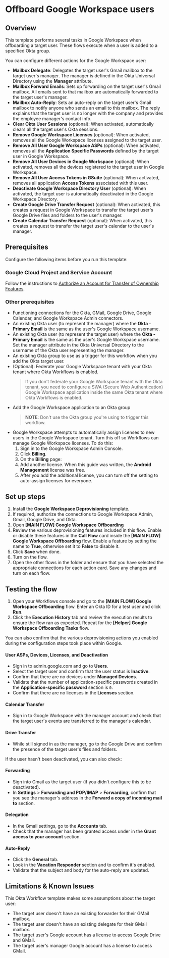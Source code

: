 # Offboard Google Workspace users

## Overview

This template performs several tasks in Google Workspace when offboarding a target user. These flows execute when a user is added to a specified Okta group. 

You can configure different actions for the Google Workspace user:

* **Mailbox Delegate**: Delegates the target user's Gmail mailbox to the target user's manager. The manager is defined in the Okta Universal Directory using the **Manager** attribute.
* **Mailbox Forward Emails**: Sets up forwarding on the target user's Gmail mailbox. All emails sent to that mailbox are automatically forwarded to the target user's manager.
* **Mailbox Auto-Reply**: Sets an auto-reply on the target user's Gmail mailbox to notify anyone who sends an email to this mailbox. The reply explains that the target user is no longer with the company and provides the employee manager's contact info.
* **Clear Okta User Sessions** (optional): When activated, automatically clears all the target user's Okta sessions.
* **Remove Google Workspace Licenses** (optional): When activated, removes all the Google Workspace licenses assigned to the target user.
* **Remove All User Google Workspace ASPs** (optional): When activated, removes all the **Application Specific Passwords** defined by the target user in Google Workspace.
* **Remove All User Devices in Google Workspace** (optional): When activated, removes all the devices registered to the target user in Google Workspace.
* **Remove All User Access Tokens in GSuite** (optional): When activated, removes all application **Access Tokens** associated with this user.  
* **Deactivate Google Workspace Directory User** (optional): When activated, the target user is automatically deactivated in the Google Workspace Directory.
* **Create Google Drive Transfer Request** (optional): When activated, this creates a request in Google Workspace to transfer the target user's Google Drive files and folders to the user's manager.
* **Create Calendar Transfer Request** (optional): When activated, this creates a request to transfer the target user's calendar to the user's manager.

## Prerequisites

Configure the following items before you run this template:

### Google Cloud Project and Service Account

Follow the instructions to [Authorize an Account for Transfer of Ownership Features](https://help.okta.com/wf/en-us/Content/Topics/Workflows/connector-reference/gmail/actions/transferofownership.htm).

### Other prerequisites

* Functioning connections for the Okta, GMail, Google Drive, Google Calendar, and Google Workspace Admin connectors.
* An existing Okta user (to represent the manager) where the **Okta - Primary Email** is the same as the user's Google Workspace username.
* An existing Okta user (to represent the target user) where the **Okta - Primary Email** is the same as the user's Google Workspace username. Set the manager attribute in the Okta Universal Directory to the username of the Okta user representing the manager.
* An existing Okta group to use as a trigger for this workflow when you add the Okta target user.
* (Optional): Federate your Google Workspace tenant with your Okta tenant where Okta Workflows is enabled.
  > If you don't federate your Google Workspace tenant with the Okta tenant, you need to configure a SWA (Secure Web Authentication) Google Workspace application inside the same Okta tenant where Okta Workflows is enabled.
* Add the Google Workspace application to an Okta group
  > **NOTE**: Don't use the Okta group you're using to trigger this workflow.
* Google Workspace attempts to automatically assign licenses to new users in the Google Workspace tenant. Turn this off so Workflows can manage Google Workspace licenses. To do this:
  1. Sign in to the Google Workspace Admin Console.
  1. Click **Billing**.
  1. On the **Billing** page:
    1. Add another license. When this guide was written, the **Android Management** license was free.
    1. After you add the additional license, you can turn off the setting to auto-assign licenses for everyone.

## Set up steps

1. Install the **Google Workspace Deprovisioning** template.
1. If required, authorize the connections to Google Workspace Admin, Gmail, Google Drive, and Okta.
1. Open **[MAIN FLOW] Google Workspace Offboarding**
1. Review the various deprovisioning features included in this flow. Enable or disable these features in the **Call Flow** card inside the **[MAIN FLOW] Google Workspace Offboarding** flow. Enable a feature by setting the name to **True**, otherwise set it to **False** to disable it. 
1. Click **Save** when done. 
1. Turn on the flow.
1. Open the other flows in the folder and ensure that you have selected the appropriate connections for each action card. Save any changes and turn on each flow.

## Testing the flow

1. Open your Workflows console and go to the **[MAIN FLOW] Google Workspace Offboarding** flow. Enter an Okta ID for a test user and click **Run**.
1. Click the **Execution History** tab and review the execution results to ensure the flow ran as expected. Repeat for the **[Helper] Google Workspace Offboarding Tasks** flow.

You can also confirm that the various deprovisioning actions you enabled during the configuration steps took place within Google.

#### User ASPs, Devices, Licenses, and Deactivation

* Sign in to admin.google.com and go to **Users**.
* Select the target user and confirm that the user status is **Inactive**.
* Confirm that there are no devices under **Managed Devices**.
* Validate that the number of application-specific passwords created in the **Application-specific password** section is `0`.
* Confirm that there are no licenses in the **Licenses** section.

#### Calendar Transfer

* Sign in to Google Workspace with the manager account and check that the target user's events are transferred to the manager's calendar.

#### Drive Transfer

* While still signed in as the manager, go to the Google Drive and confirm the presence of the target user's files and folders.

If the user hasn't been deactivated, you can also check:

#### Forwarding

* Sign into Gmail as the target user (if you didn't configure this to be deactivated).
* In **Settings** > **Forwarding and POP/IMAP** > **Forwarding**, confirm that you see the manager's address in the **Forward a copy of incoming mail to** section.

#### Delegation

* In the Gmail settings, go to the **Accounts** tab.
* Check that the manager has been granted access under in the **Grant access to your account** section.

#### Auto-Reply

* Click the **General** tab.
* Look in the **Vacation Responder** section and to confirm it's enabled.
* Validate that the subject and body for the auto-reply are updated.

## Limitations & Known Issues

This Okta Workflow template makes some assumptions about the target user:

* The target user doesn't have an existing forwarder for their GMail mailbox.
* The target user doesn't have an existing delegate for their GMail mailbox.
* The target user's Google account has a license to access Google Drive and GMail.
* The target user's manager Google account has a license to access GMail.

